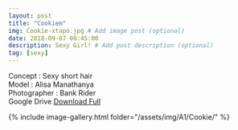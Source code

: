 ```yaml
---
layout: post
title: "Cookiem"
img: Cookie-xtapo.jpg # Add image post (optional)
date: 2018-09-07 08:45:00
description: Sexy Girl! # Add post description (optional)
tag: [sexy]
---
```

Concept : Sexy short hair  
Model : Alisa Manathanya  
Photographer : Bank Rider  
Google Drive [Download Full](http://gestyy.com/e0Gevt)


{% include image-gallery.html folder="/assets/img/A1/Cookie/" %}
